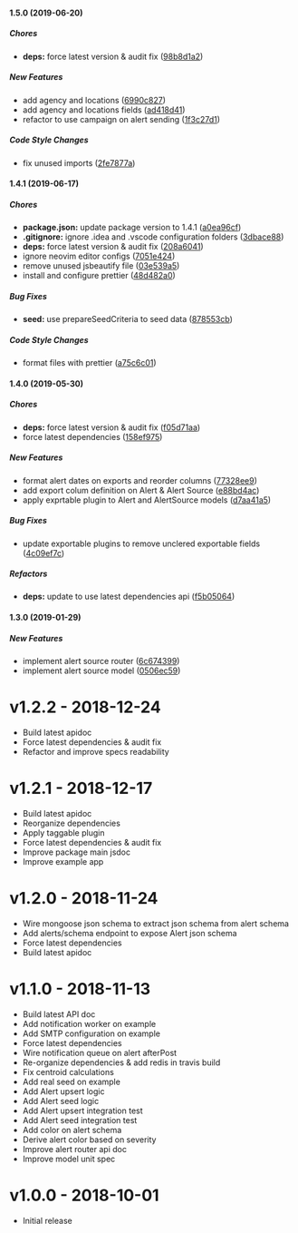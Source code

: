 #### 1.5.0 (2019-06-20)

##### Chores

* **deps:**  force latest version & audit fix ([98b8d1a2](https://github.com/CodeTanzania/emis-alert/commit/98b8d1a2d892f23add7722efaf72d38208e53c68))

##### New Features

*  add agency and locations ([6990c827](https://github.com/CodeTanzania/emis-alert/commit/6990c827f9aed23e0a40c2503cab0bf0b8e76d15))
*  add agency and locations fields ([ad418d41](https://github.com/CodeTanzania/emis-alert/commit/ad418d41d731f161e744fad514b2b638f0fe698c))
*  refactor to use campaign on alert sending ([1f3c27d1](https://github.com/CodeTanzania/emis-alert/commit/1f3c27d16cdd02ec3e4b639c1b80f265ebf0568d))

##### Code Style Changes

*  fix unused imports ([2fe7877a](https://github.com/CodeTanzania/emis-alert/commit/2fe7877ac9086a90af0084e2d3063885b71f7148))

#### 1.4.1 (2019-06-17)

##### Chores

* **package.json:**  update package version to 1.4.1 ([a0ea96cf](https://github.com/CodeTanzania/emis-alert/commit/a0ea96cfc4a7e01bff4d740786e7bb1184b38cf2))
* **.gitignore:**  ignore .idea and .vscode configuration folders ([3dbace88](https://github.com/CodeTanzania/emis-alert/commit/3dbace88f4e8e26449c08d0898fe0f9a9a38f31c))
* **deps:**  force latest version & audit fix ([208a6041](https://github.com/CodeTanzania/emis-alert/commit/208a60419e9a73de463f5ad40a448b5061056380))
*  ignore neovim editor configs ([7051e424](https://github.com/CodeTanzania/emis-alert/commit/7051e424632531df39f4b628dbf6fade227a115b))
*  remove unused jsbeautify file ([03e539a5](https://github.com/CodeTanzania/emis-alert/commit/03e539a5fda3dcf0158da2ff80d9dc3650463748))
*  install and configure prettier ([48d482a0](https://github.com/CodeTanzania/emis-alert/commit/48d482a0ee184e093500fe3e87c1d4033e5a48fe))

##### Bug Fixes

* **seed:**  use prepareSeedCriteria to seed data ([878553cb](https://github.com/CodeTanzania/emis-alert/commit/878553cb11d7d52e346110347f6ce57d9f54da9e))

##### Code Style Changes

*  format files with prettier ([a75c6c01](https://github.com/CodeTanzania/emis-alert/commit/a75c6c01a511f63466fea523526e50a4955051a3))

#### 1.4.0 (2019-05-30)

##### Chores

* **deps:**  force latest version & audit fix ([f05d71aa](https://github.com/CodeTanzania/emis-alert/commit/f05d71aaee752fc5d80d66372abd6e91155a7f4b))
*  force latest dependencies ([158ef975](https://github.com/CodeTanzania/emis-alert/commit/158ef975a1ef42ceb08b89f4662d95202de74da2))

##### New Features

*  format alert dates on exports and reorder columns ([77328ee9](https://github.com/CodeTanzania/emis-alert/commit/77328ee905041cc8e08e7ad4550c1d479f807480))
*  add export colum definition on Alert & Alert Source ([e88bd4ac](https://github.com/CodeTanzania/emis-alert/commit/e88bd4ac5e0e567f12f5ef82c8667369b6b0b53e))
*  apply exprtable plugin to Alert and AlertSource models ([d7aa41a5](https://github.com/CodeTanzania/emis-alert/commit/d7aa41a5f725db2436153f9b42bd0003b03b70df))

##### Bug Fixes

*  update exportable plugins to remove unclered exportable fields ([4c09ef7c](https://github.com/CodeTanzania/emis-alert/commit/4c09ef7c3ee5b7d042bbcf97eab59c1c18ba8d68))

##### Refactors

* **deps:**  update to use latest dependencies api ([f5b05064](https://github.com/CodeTanzania/emis-alert/commit/f5b0506476861508670aed0b21f8e28ce946ea86))

#### 1.3.0 (2019-01-29)

##### New Features

*  implement alert source router ([6c674399](https://github.com/CodeTanzania/emis-alert/commit/6c6743999de31bb0d842552b45405a6eb0f3996c))
*  implement alert source model ([0506ec59](https://github.com/CodeTanzania/emis-alert/commit/0506ec593f9d7e7b3903411edc602f7cd5705316))

# v1.2.2 - 2018-12-24
- Build latest apidoc
- Force latest dependencies & audit fix
- Refactor and improve specs readability

# v1.2.1 - 2018-12-17
- Build latest apidoc
- Reorganize dependencies
- Apply taggable plugin
- Force latest dependencies & audit fix
- Improve package main jsdoc
- Improve example app

# v1.2.0 - 2018-11-24  
- Wire mongoose json schema to extract json schema from alert schema     
- Add alerts/schema endpoint to expose Alert json schema
- Force latest dependencies
- Build latest apidoc

# v1.1.0 - 2018-11-13
- Build latest API doc
- Add notification worker on example
- Add SMTP configuration on example
- Force latest dependencies
- Wire notification queue on alert afterPost
- Re-organize dependencies & add redis in travis build
- Fix centroid calculations
- Add real seed on example
- Add Alert upsert logic
- Add Alert seed logic
- Add Alert upsert integration test
- Add Alert seed integration test
- Add color on alert schema
- Derive alert color based on severity
- Improve alert router api doc
- Improve model unit spec



# v1.0.0 - 2018-10-01
- Initial release

